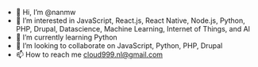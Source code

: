 - 👋 Hi, I’m @nanmw
- 👀 I’m interested in JavaScript, React.js, React Native, Node.js, Python, PHP, Drupal, Datascience, Machine Learning, Internet of Things, and AI
- 🌱 I’m currently learning Python
- 💞️ I’m looking to collaborate on JavaScript, Python, PHP, Drupal
- 📫 How to reach me cloud999.nl@gmail.com

<!---
nanmw/nanmw is a ✨ special ✨ repository because its `README.md` (this file) appears on your GitHub profile.
You can click the Preview link to take a look at your changes.
--->
